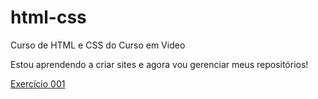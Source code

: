 # html-css
 
Curso de HTML e CSS do Curso em Video

Estou aprendendo a criar sites e agora vou gerenciar meus repositórios!

<a href="danielowadasantos.github.io/html-css/exercicios/ex-001 paragrafos quebras">Exercício 001</a>
